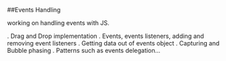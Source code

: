 ##Events Handling

working on handling events with JS.

. Drag and Drop implementation
. Events, events listeners, adding and removing event listeners
. Getting data out of events object
. Capturing and Bubble phasing
. Patterns such as events delegation...
